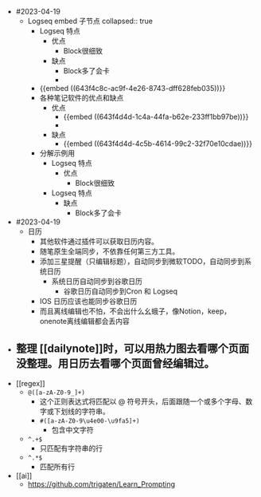 - #2023-04-19
	- Logseq embed 子节点
	  collapsed:: true
		- Logseq 特点
			- 优点
				- Block很细致
			- 缺点
				- Block多了会卡
				-
		- {{embed ((643f4c8c-ac9f-4e26-8743-dff628feb035))}}
		- 各种笔记软件的优点和缺点
			- 优点
				- {{embed ((643f4d4d-1c4a-44fa-b62e-233ff1bb97be))}}
				-
			- 缺点
				- {{embed ((643f4d4d-4c5b-4614-99c2-32f70e10cdae))}}
		- 分解示例用
			- Logseq 特点
				- 优点
					- Block很细致
			- Logseq 特点
				- 缺点
					- Block多了会卡
- #2023-04-19
	- 日历
		- 其他软件通过插件可以获取日历内容。
		- 随笔原生全端同步，不依靠任何第三方工具。
		- 添加三星提醒（只编辑标题），自动同步到微软TODO，自动同步到系统日历
			- 系统日历自动同步到谷歌日历
				- 谷歌日历自动同步到Cron 和 Logseq
		- IOS 日历应该也能同步谷歌日历
		- 而且离线编辑也不怕，不会出什么幺蛾子，像Notion，keep，onenote离线编辑都会丢内容
- 整理 [[dailynote]]时，可以用热力图去看哪个页面没整理。用日历去看哪个页面曾经编辑过。
	-
- [[regex]]
	- `@([a-zA-Z0-9_]+)`
		- 这个正则表达式将匹配以 @ 符号开头，后面跟随一个或多个字母、数字或下划线的字符串。
		- `#([a-zA-Z0-9\u4e00-\u9fa5]+)`
			- 包含中文字符
	- `^.+$`
		- 只匹配有字符串的行
	- `^.*$`
		- 匹配所有行
- [[ai]]
	- https://github.com/trigaten/Learn_Prompting